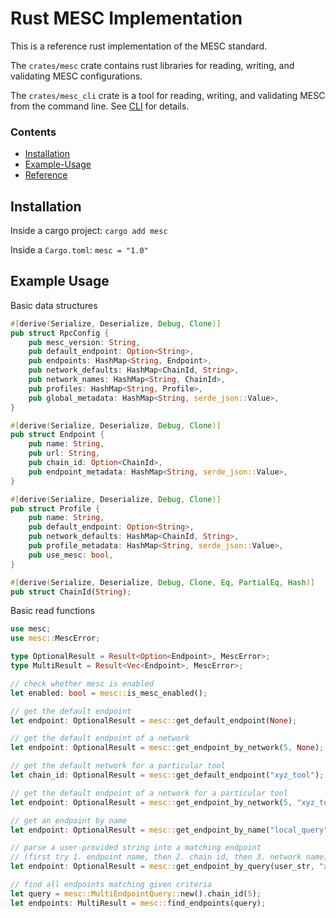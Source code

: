
# Rust MESC Implementation

This is a reference rust implementation of the MESC standard.

The `crates/mesc` crate contains rust libraries for reading, writing, and validating MESC configurations.

The `crates/mesc_cli` crate is a tool for reading, writing, and validating MESC from the command line. See [CLI](../cli) for details.

### Contents
- [Installation](#Installation)
- [Example-Usage](#Example-Usage)
- [Reference](#Reference)

## Installation

Inside a cargo project: `cargo add mesc`

Inside a `Cargo.toml`: `mesc = "1.0"`

## Example Usage

Basic data structures
```rust
#[derive(Serialize, Deserialize, Debug, Clone)]
pub struct RpcConfig {
    pub mesc_version: String,
    pub default_endpoint: Option<String>,
    pub endpoints: HashMap<String, Endpoint>,
    pub network_defaults: HashMap<ChainId, String>,
    pub network_names: HashMap<String, ChainId>,
    pub profiles: HashMap<String, Profile>,
    pub global_metadata: HashMap<String, serde_json::Value>,
}

#[derive(Serialize, Deserialize, Debug, Clone)]
pub struct Endpoint {
    pub name: String,
    pub url: String,
    pub chain_id: Option<ChainId>,
    pub endpoint_metadata: HashMap<String, serde_json::Value>,
}

#[derive(Serialize, Deserialize, Debug, Clone)]
pub struct Profile {
    pub name: String,
    pub default_endpoint: Option<String>,
    pub network_defaults: HashMap<ChainId, String>,
    pub profile_metadata: HashMap<String, serde_json::Value>,
    pub use_mesc: bool,
}

#[derive(Serialize, Deserialize, Debug, Clone, Eq, PartialEq, Hash)]
pub struct ChainId(String);
```

Basic read functions
```rust
use mesc;
use mesc::MescError;

type OptionalResult = Result<Option<Endpoint>, MescError>;
type MultiResult = Result<Vec<Endpoint>, MescError>;

// check whether mesc is enabled
let enabled: bool = mesc::is_mesc_enabled();

// get the default endpoint
let endpoint: OptionalResult = mesc::get_default_endpoint(None);

// get the default endpoint of a network
let endpoint: OptionalResult = mesc::get_endpoint_by_network(5, None);

// get the default network for a particular tool
let chain_id: OptionalResult = mesc::get_default_endpoint("xyz_tool");

// get the default endpoint of a network for a particular tool
let endpoint: OptionalResult = mesc::get_endpoint_by_network(5, "xyz_tool");

// get an endpoint by name
let endpoint: OptionalResult = mesc::get_endpoint_by_name("local_query");

// parse a user-provided string into a matching endpoint
// (first try 1. endpoint name, then 2. chain id, then 3. network name)
let endpoint: OptionalResult = mesc::get_endpoint_by_query(user_str, "xyz_tool");

// find all endpoints matching given criteria
let query = mesc::MultiEndpointQuery::new().chain_id(5);
let endpoints: MultiResult = mesc::find_endpoints(query);
```

